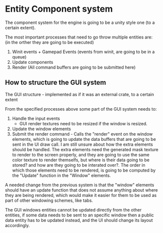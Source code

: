 # Entity Component system
The component system for the engine is going to be a unity style one (to a certain extent).

The most important processes that need to go throw multiple entities are: (in the orther they are going to be executed)
1. Winit events + Gamepad Events (events from winit, are going to be in a queue)
2. Update components
3. Render (All command buffers are going to be submitted here)

## How to structure the GUI system
The GUI structure - implemented as if it was an external crate, to a certain extent

From the specified processes above some part of the GUI system needs to:
1. Handle the input events
	- GUI render textures need to be resized if the window is resized.
2. Update the window elements
3. Submit the render command - Calls the "render" event on the window elements, which is going to update the data buffers that are going to be sent in the UI draw call. I am still unsure about how the extra elements should be handled. The extra elements need the generated mask texture to render to the screen properly, and they are going to use the same color texture to render themselfs, but where is their data going to be stored? and how are they going to be interated over?. The order in which those elements need to be rendered, is going to be computed by the "Update" function in the "Window" elements.

A needed change from the previous system is that the "window" elements should have an update function that does not assume anything about where they are being rendered, which would make it easier for them to be used as part of other windowing schemes, like tabs.

The GUI windows entities cannot be updated directly from the other entities, if some data needs to be sent to an specific window then a public data entity has to be updated instead, and the UI should change its layout accordingly.